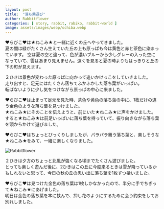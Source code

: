 ```yaml
---
layout: post
title:  "落ち葉遊び"
author: Rabbitflower
categories: [ story, rabbit, rabiko, rabbit-world ]
image: assets/images/webp/ochiba.webp
---
```


♥らびこ♥は★ねこみ★と一緒に近くの丘へやってきました。  
夏の間は緑がたくさん生えていた丘の上も原っぱも今は黄色と赤と茶色に染まっています。  <!--more-->
空は夏の空と違って、色が濃いブルーから少しグレーの入った空になっていて、雲はあまり見えません。遠くを見ると夏の時よりもはっきりと丘の下の町が見えます。  
  
２ひきは景色が変わった原っぱに向かって追いかけっこをしていきました。  
走り出すと、足元にはたくさん落ちてふかふかした落ち葉がいっぱい。  
転ばないように少し気をつけながら原っぱの中心に来ました。  
  
♥らびこ♥は止まって足元を見た時、茶色や黄色の落ち葉の中に、1枚だけの違う金色のような落ち葉を見つけました。  
★ねこみ★にそのことを伝えようと、前にいた★ねこみ★に声をかけました。  
すると★ねこみ★は前足いっぱいに落ち葉を持っていて、振り向きながら落ち葉を頭からかけて遊びました。  

♥らびこ♥はちょっとびっくりしましたが、パラパラ舞う落ち葉と、楽しそうな★ねこみ★をみて、一緒に楽しくなりました。  

<img class="shadow-lg" src="{{site.baseurl}}/assets/images/webp/ochiba_1.webp" alt="Rabbitflower" />

２ひきは夕方のちょっと北風が強くなる頃までたくさん遊びました。  
とっても楽しく遊んだ後に、2ひきはこの丘に今度来るときは雪が降っているかもしれないと思って、今日の秋の丘の思い出に落ち葉を1枚ずつ拾いました。  

♥らびこ♥は見つけた金色の落ち葉は1枚しかなかったので、半分に手でちぎって★ねこみ★にあげました。  
明日は金色の落ち葉を本に挟んで、押し花のようにするために会う約束をしてお別れしました。  